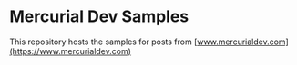 # Mercurial Dev Samples
This repository hosts the samples for posts from [www.mercurialdev.com](https://www.mercurialdev.com)
